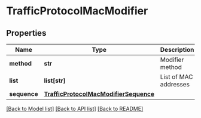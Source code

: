 # TrafficProtocolMacModifier

## Properties
Name | Type | Description | Notes
------------ | ------------- | ------------- | -------------
**method** | **str** | Modifier method | 
**list** | **list[str]** | List of MAC addresses | [optional] 
**sequence** | [**TrafficProtocolMacModifierSequence**](TrafficProtocolMacModifierSequence.md) |  | [optional] 

[[Back to Model list]](../README.md#documentation-for-models) [[Back to API list]](../README.md#documentation-for-api-endpoints) [[Back to README]](../README.md)


